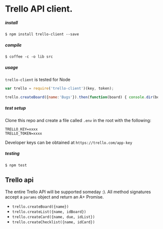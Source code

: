 # Trello API client.



##### install

```
$ npm install trello-client --save
```


##### compile

```
$ coffee -c -o lib src
```


##### usage

`trello-client` is tested for Node

``` javascript
var trello = require('trello-client')(key, token);

trello.createBoard({name:'Bugs'}).then(function(board) { console.dir(board); })
```



##### test setup

Clone this repo and create a file called `.env` in the root with the following:

```
TRELLO_KEY=xxxx
TRELLO_TOKEN=xxxx
```

Developer keys can be obtained at `https://trello.com/app-key`


##### testing

```
$ npm test
```



## Trello api

The entire Trello API will be supported someday :). All method signatures accept a `params` object and return an A+ Promise.

- `trello.createBoard({name})`
- `trello.createList({name, idBoard})`
- `trello.createCard({name, due, idList})`
- `trello.createChecklist({name, idCard})`
